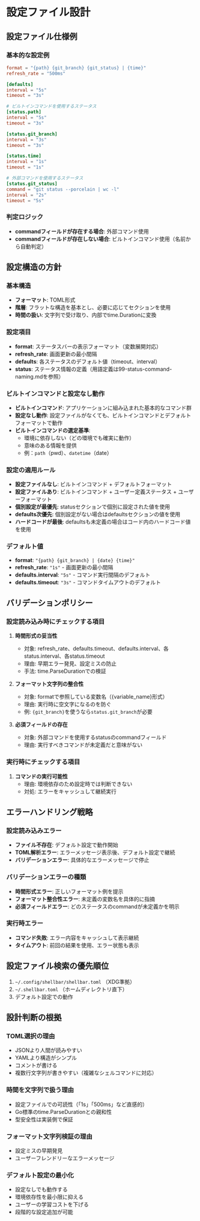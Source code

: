 # 設定ファイル設計

## 設定ファイル仕様例

### 基本的な設定例

```toml
format = "{path} {git_branch} {git_status} | {time}"
refresh_rate = "500ms"

[defaults]
interval = "5s"
timeout = "3s"

# ビルトインコマンドを使用するステータス
[status.path]
interval = "5s"
timeout = "3s"

[status.git_branch]
interval = "3s"
timeout = "3s"

[status.time]
interval = "1s"
timeout = "1s"

# 外部コマンドを使用するステータス
[status.git_status]
command = "git status --porcelain | wc -l"
interval = "2s"
timeout = "5s"
```

### 判定ロジック

- **commandフィールドが存在する場合**: 外部コマンド使用
- **commandフィールドが存在しない場合**: ビルトインコマンド使用（名前から自動判定）

## 設定構造の方針

### 基本構造

- **フォーマット**: TOML形式
- **階層**: フラットな構造を基本とし、必要に応じてセクションを使用
- **時間の扱い**: 文字列で受け取り、内部でtime.Durationに変換

### 設定項目

- **format**: ステータスバーの表示フォーマット（変数展開対応）
- **refresh_rate**: 画面更新の最小間隔
- **defaults**: 各ステータスのデフォルト値（timeout、interval）
- **status**: ステータス情報の定義（用語定義は99-status-command-naming.mdを参照）

### ビルトインコマンドと設定なし動作

- **ビルトインコマンド**: アプリケーションに組み込まれた基本的なコマンド群
- **設定なし動作**: 設定ファイルがなくても、ビルトインコマンドとデフォルトフォーマットで動作
- **ビルトインコマンドの選定基準**:
  - 環境に依存しない（どの環境でも確実に動作）
  - 意味のある情報を提供
  - 例：`path`（pwd）、`datetime`（date）

### 設定の適用ルール

- **設定ファイルなし**: ビルトインコマンド + デフォルトフォーマット
- **設定ファイルあり**: ビルトインコマンド + ユーザー定義ステータス + ユーザーフォーマット
- **個別設定が最優先**: statusセクションで個別に設定された値を使用
- **defaults次優先**: 個別設定がない場合はdefaultsセクションの値を使用
- **ハードコードが最後**: defaultsも未定義の場合はコード内のハードコード値を使用

### デフォルト値

- **format**: `"{path} {git_branch} | {date} {time}"`
- **refresh_rate**: `"1s"` - 画面更新の最小間隔
- **defaults.interval**: `"5s"` - コマンド実行間隔のデフォルト
- **defaults.timeout**: `"3s"` - コマンドタイムアウトのデフォルト

## バリデーションポリシー

### 設定読み込み時にチェックする項目

1. **時間形式の妥当性**
   - 対象: refresh_rate、defaults.timeout、defaults.interval、各status.interval、各status.timeout
   - 理由: 早期エラー発見、設定ミスの防止
   - 手法: time.ParseDurationでの検証

2. **フォーマット文字列の整合性**
   - 対象: formatで参照している変数名（{variable_name}形式）
   - 理由: 実行時に空文字になるのを防ぐ
   - 例: `{git_branch}`を使うなら`status.git_branch`が必要

3. **必須フィールドの存在**
   - 対象: 外部コマンドを使用するstatusのcommandフィールド
   - 理由: 実行すべきコマンドが未定義だと意味がない

### 実行時にチェックする項目

1. **コマンドの実行可能性**
   - 理由: 環境依存のため設定時では判断できない
   - 対処: エラーをキャッシュして継続実行

## エラーハンドリング戦略

### 設定読み込みエラー

- **ファイル不存在**: デフォルト設定で動作開始
- **TOML解析エラー**: エラーメッセージ表示後、デフォルト設定で継続
- **バリデーションエラー**: 具体的なエラーメッセージで停止

### バリデーションエラーの種類

- **時間形式エラー**: 正しいフォーマット例を提示
- **フォーマット整合性エラー**: 未定義の変数名を具体的に指摘
- **必須フィールドエラー**: どのステータスのcommandが未定義かを明示

### 実行時エラー

- **コマンド失敗**: エラー内容をキャッシュして表示継続
- **タイムアウト**: 前回の結果を使用、エラー状態も表示

## 設定ファイル検索の優先順位

1. `~/.config/shellbar/shellbar.toml` （XDG準拠）
2. `~/.shellbar.toml` （ホームディレクトリ直下）
3. デフォルト設定での動作

## 設計判断の根拠

### TOML選択の理由

- JSONより人間が読みやすい
- YAMLより構造がシンプル
- コメントが書ける
- 複数行文字列が書きやすい（複雑なシェルコマンドに対応）

### 時間を文字列で扱う理由

- 設定ファイルでの可読性（「1s」「500ms」など直感的）
- Go標準のtime.ParseDurationとの親和性
- 型安全性は実装側で保証

### フォーマット文字列検証の理由

- 設定ミスの早期発見
- ユーザーフレンドリーなエラーメッセージ

### デフォルト設定の最小化

- 設定なしでも動作する
- 環境依存性を最小限に抑える
- ユーザーの学習コストを下げる
- 段階的な設定追加が可能

